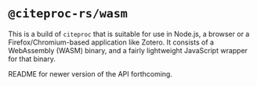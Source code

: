 # `@citeproc-rs/wasm`

This is a build of `citeproc` that is suitable for use in Node.js, a browser or 
a Firefox/Chromium-based application like Zotero. It consists of a WebAssembly 
(WASM) binary, and a fairly lightweight JavaScript wrapper for that binary. 

README for newer version of the API forthcoming.
